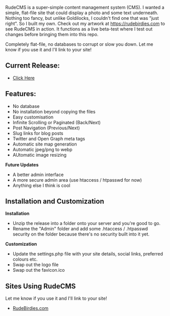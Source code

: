 RudeCMS is a super-simple content management system (CMS). I wanted a simple, flat-file site that could display a photo and some text underneath. Nothing too fancy, but unlike Goldilocks, I couldn't find one that was "just right". So I built my own. Check out my artwork at https://rudebirdies.com to see RudeCMS in action. It functions as a live beta-test where I test out changes before bringing them into this repo.

Completely flat-file, no databases to corrupt or slow you down. Let me know if you use it and I'll link to your site!

## Current Release:
- [Click Here](https://github.com/RudeCMS/RudeCMS/releases/)

## Features:
- No database
- No installation beyond copying the files
- Easy customisation
- Infinite Scrolling or Paginated (Back/Next)
- Post Navigation (Previous/Next)
- Slug links for blog posts
- Twitter and Open Graph meta tags
- Automatic site map generation
- Automatic jpeg/png to webp
- AUtomatic image resizing
  
**Future Updates**
- A better admin interface
- A more secure admin area (use htaccess / htpasswd for now)
- Anything else I think is cool

## Installation and Customization
**Installation**
- Unzip the release into a folder onto your server and you're good to go. 
- Rename the "Admin" folder and add some .htaccess / .htpasswd security on the folder because there's no security built into it yet.

**Customization**
- Update the settings.php file with your site details, social links, preferred colours etc.
- Swap out the logo file
- Swap out the favicon.ico

## Sites Using RudeCMS
Let me know if you use it and I'll link to your site!
- [RudeBirdies.com](https://rudebirdies.com)
